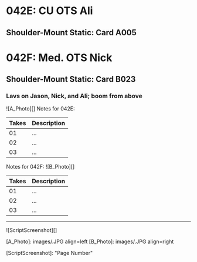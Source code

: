 # 042E: CU OTS Ali
## Shoulder-Mount Static: Card A005

# 042F: Med. OTS Nick
## Shoulder-Mount Static: Card B023

### Lavs on Jason, Nick, and Ali; boom from above

![A_Photo][]
Notes for 042E: 

| Takes | Description |
|:---|:----|
| 01 | ... |
| 02 | ... |
| 03 | ... |

Notes for 042F: 
![B_Photo][]

| Takes | Description |
|:---|:----|
| 01 | ... |
| 02 | ... |
| 03 | ... |

----

![ScriptScreenshot][]


[A_Photo]:  images/.JPG align=left
[B_Photo]:  images/.JPG align=right

[ScriptScreenshot]: "Page Number"